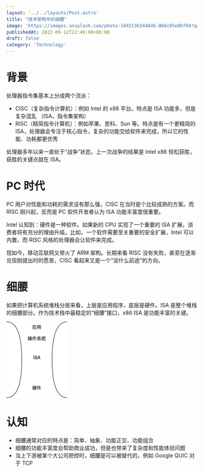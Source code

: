 ```yaml
---
layout: '../../layouts/Post.astro'
title: "技术架构中的细腰"
image: 'https://images.unsplash.com/photo-1492136344046-866c85e0bf04?q=10'
publishedAt: 2022-09-12T22:49:08+08:00
draft: false
category: 'Technology'
---
```


# 背景

处理器指令集基本上分成两个流派：

* CISC（复杂指令计算机）：例如 Intel 的 x86 平台。特点是 ISA 功能多，但是复杂混乱 （ISA，指令集架构）
* RISC（精简指令计算机）：例如苹果、思科、Sun 等。特点是有一个更精简的 ISA，处理器会专注于核心指令，复杂的功能交给软件来完成，所以它的性能、功耗都更优秀

处理器多年以来一直处于“战争”状态，上一次战争的结果是 Intel x86 轻松获胜，获胜的关键点就在 ISA。

# PC 时代

PC 用户对性能和功耗的需求没有那么强，CISC 在当时是个比较成熟的方案。而 RISC 刚兴起，反而是 PC 软件开发者认为 ISA 功能丰富度很重要。

Intel 认知到：硬件是一种软件。如果新的 CPU 实现了一个重要的 ISA 扩展，消费者将有充分的理由升级。比如，一个软件需要至关重要的安全扩展，Intel 可以内置，而 RISC 风格的处理器会让软件来完成。

现如今，移动互联网又带火了 ARM 架构。长期来看 RISC 没有失败，甚至在逐渐兑现刚提出时的愿景，CISC 看起来又是一个“没什么前途”的方向。

# 细腰

如果把计算机系统堆栈分层来看，上层是应用程序，底层是硬件。ISA 是整个堆栈的细腰部分。作为技术栈中最稳定的“细腰”接口，x86 ISA 是功能丰富的关键。

![ISA-narrow-waist](/images/narrow-waist.png)

# 认知

* 细腰通常对应的特点是：简单、抽象、功能正交、功能组合
* 细腰的功能丰富度会帮助商业成功，但是也带来了复杂度和性能体验问题
* 当上下游被某个大公司把控时，细腰是可以被替代的，例如 Google QUIC 对于 TCP

